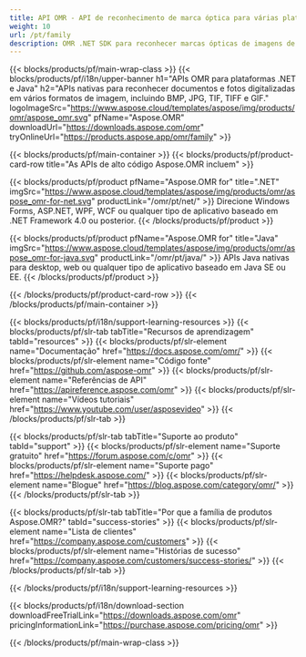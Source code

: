 ```yaml
---
title: API OMR - API de reconhecimento de marca óptica para várias plataformas 
weight: 10
url: /pt/family
description: OMR .NET SDK para reconhecer marcas ópticas de imagens de folhas digitalizadas. Desenvolva aplicativos para web, desktop e mobile para escanear testes, exames, questionários, pesquisas.
---
```


{{< blocks/products/pf/main-wrap-class >}}
{{< blocks/products/pf/i18n/upper-banner h1="APIs OMR para plataformas .NET e Java" h2="APIs nativas para reconhecer documentos e fotos digitalizadas em vários formatos de imagem, incluindo BMP, JPG, TIF, TIFF e GIF." logoImageSrc="https://www.aspose.cloud/templates/aspose/img/products/omr/aspose_omr.svg" pfName="Aspose.OMR" downloadUrl="https://downloads.aspose.com/omr" tryOnlineUrl="https://products.aspose.app/omr/family" >}}

{{< blocks/products/pf/main-container >}}
{{< blocks/products/pf/product-card-row title="As APIs de alto código Aspose.OMR incluem" >}}

{{< blocks/products/pf/product pfName="Aspose.OMR for" title=".NET" imgSrc="https://www.aspose.cloud/templates/aspose/img/products/omr/aspose_omr-for-net.svg" productLink="/omr/pt/net/" >}}
Direcione Windows Forms, ASP.NET, WPF, WCF ou qualquer tipo de aplicativo baseado em .NET Framework 4.0 ou posterior.
{{< /blocks/products/pf/product >}}

{{< blocks/products/pf/product pfName="Aspose.OMR for" title="Java" imgSrc="https://www.aspose.cloud/templates/aspose/img/products/omr/aspose_omr-for-java.svg" productLink="/omr/pt/java/" >}}
APIs Java nativas para desktop, web ou qualquer tipo de aplicativo baseado em Java SE ou EE.
{{< /blocks/products/pf/product >}}

{{< /blocks/products/pf/product-card-row >}}
{{< /blocks/products/pf/main-container >}}

{{< blocks/products/pf/i18n/support-learning-resources >}}
{{< blocks/products/pf/slr-tab tabTitle="Recursos de aprendizagem" tabId="resources" >}}
{{< blocks/products/pf/slr-element name="Documentação" href="https://docs.aspose.com/omr/" >}}
{{< blocks/products/pf/slr-element name="Código fonte" href="https://github.com/aspose-omr" >}}
{{< blocks/products/pf/slr-element name="Referências de API" href="https://apireference.aspose.com/omr" >}}
{{< blocks/products/pf/slr-element name="Vídeos tutoriais" href="https://www.youtube.com/user/asposevideo" >}}
{{< /blocks/products/pf/slr-tab >}}

{{< blocks/products/pf/slr-tab tabTitle="Suporte ao produto" tabId="support" >}}
{{< blocks/products/pf/slr-element name="Suporte gratuito" href="https://forum.aspose.com/c/omr" >}}
{{< blocks/products/pf/slr-element name="Suporte pago" href="https://helpdesk.aspose.com/" >}}
{{< blocks/products/pf/slr-element name="Blogue" href="https://blog.aspose.com/category/omr/" >}}
{{< /blocks/products/pf/slr-tab >}}

{{< blocks/products/pf/slr-tab tabTitle="Por que a família de produtos Aspose.OMR?" tabId="success-stories" >}}
{{< blocks/products/pf/slr-element name="Lista de clientes" href="https://company.aspose.com/customers" >}}
{{< blocks/products/pf/slr-element name="Histórias de sucesso" href="https://company.aspose.com/customers/success-stories/" >}}
{{< /blocks/products/pf/slr-tab >}}

{{< /blocks/products/pf/i18n/support-learning-resources >}}

{{< blocks/products/pf/i18n/download-section downloadFreeTrialLink="https://downloads.aspose.com/omr" pricingInformationLink="https://purchase.aspose.com/pricing/omr" >}}

{{< /blocks/products/pf/main-wrap-class >}}
